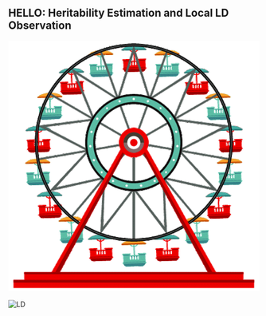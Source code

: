 ## HELLO: Heritability Estimation and Local LD Observation

![Fig1](./images/fig1.gif)

![LD](./images/ld-block.gif)